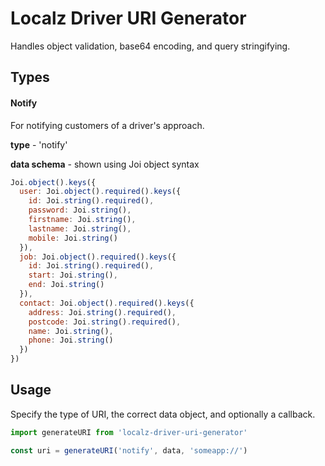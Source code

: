 # Localz Driver URI Generator

Handles object validation, base64 encoding, and query stringifying.

## Types

#### Notify

For notifying customers of a driver's approach.

**type** - 'notify'

**data schema** - shown using Joi object syntax

```javascript
Joi.object().keys({
  user: Joi.object().required().keys({
    id: Joi.string().required(),
    password: Joi.string(),
    firstname: Joi.string(),
    lastname: Joi.string(),
    mobile: Joi.string()
  }),
  job: Joi.object().required().keys({
    id: Joi.string().required(),
    start: Joi.string(),
    end: Joi.string()
  }),
  contact: Joi.object().required().keys({
    address: Joi.string().required(),
    postcode: Joi.string().required(),
    name: Joi.string(),
    phone: Joi.string()
  })
})
```

## Usage

Specify the type of URI, the correct data object, and optionally a callback.

```javascript
import generateURI from 'localz-driver-uri-generator'

const uri = generateURI('notify', data, 'someapp://')
```